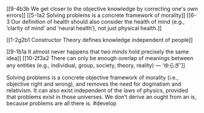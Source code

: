[[9-4b3b We get closer to the objective knowledge by correcting one's own errors]]
[[5-1a2 Solving problems is a concrete framework of morality]]
[[6-3 Our definition of health should also consider the health of mind (e.g., ’clarity of mind’ and ‘neural health’), not just physical health.]]

[[1-2g2b1 Constructor Theory defines knowledge independent of people]]

[[9-1b1a It almost never happens that two minds hold precisely the same idea]]
[[10-2f3a2 There can only be enough overlap of meanings between any entities (e.g., individual, group, society, theory, reality) — ‘ゆらぎ’]]

Solving problems is a concrete objective framework of morality (i.e., objective right and wrong), and removes the need for dogmatism and relativism. It can also exist independent of the laws of physics, provided that problems exist in those universes. We don’t derive an ought from an is, because problems are all there is.
#develop 
